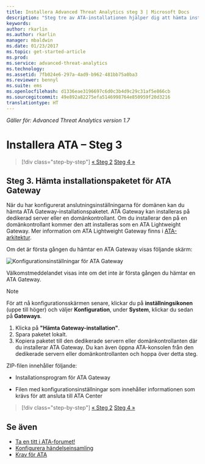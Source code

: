 ```yaml
---
title: Installera Advanced Threat Analytics steg 3 | Microsoft Docs
description: "Steg tre av ATA-installationen hjälper dig att hämta installationspaketet för ATA Gateway."
keywords: 
author: rkarlin
ms.author: rkarlin
manager: mbaldwin
ms.date: 01/23/2017
ms.topic: get-started-article
ms.prod: 
ms.service: advanced-threat-analytics
ms.technology: 
ms.assetid: 7fb024e6-297a-4ad9-b962-481bb75a0ba3
ms.reviewer: bennyl
ms.suite: ems
ms.openlocfilehash: d1336eae3196697c6d0c3b4d9c29c31af5e866cb
ms.sourcegitcommit: 49e892a82275efa5146998764e850959f20d3216
translationtype: HT
---
```

*Gäller för: Advanced Threat Analytics version 1.7*



# <a name="install-ata---step-3"></a>Installera ATA – Steg 3

>[!div class="step-by-step"]
[« Steg 2](install-ata-step2.md)
[Steg 4 »](install-ata-step4.md)

## <a name="step-3-download-the-ata-gateway-setup-package"></a>Steg 3. Hämta installationspaketet för ATA Gateway
När du har konfigurerat anslutningsinställningarna för domänen kan du hämta ATA Gateway-installationspaketet. ATA Gateway kan installeras på dedikerad server eller en domänkontrollant. Om du installerar den på en domänkontrollant kommer den att installeras som en ATA Lightweight Gateway. Mer information om ATA Lightweight Gateway finns i [ATA-arkitektur](/advanced-threat-analytics/plan-design/ata-architecture). 

Om det är första gången du hämtar en ATA Gateway visas följande skärm:

![Konfigurationsinställningar för ATA Gateway](media/ATA_1.7-welcome-download-gateway.PNG)

Välkomstmeddelandet visas inte om det inte är första gången du hämtar en ATA Gateway.

> [!NOTE] 
> För att nå konfigurationsskärmen senare, klickar du på **inställningsikonen** (uppe till höger) och väljer **Konfiguration**, under **System**, klickar du sedan på **Gateways**.  

1.  Klicka på **"Hämta Gateway-installation"**.
2.  Spara paketet lokalt.
3.  Kopiera paketet till den dedikerade servern eller domänkontrollanten där du installerar ATA Gateway. Du kan även öppna ATA-konsolen från den dedikerade servern eller domänkontrollanten och hoppa över detta steg.

ZIP-filen innehåller följande:

-   Installationsprogram för ATA Gateway

-   Filen med konfigurationsinställningar som innehåller informationen som krävs för att ansluta till ATA Center


>[!div class="step-by-step"]
[« Steg 2](install-ata-step2.md)
[Steg 4 »](install-ata-step4.md)

## <a name="see-also"></a>Se även

- [Ta en titt i ATA-forumet!](https://social.technet.microsoft.com/Forums/security/home?forum=mata)
- [Konfigurera händelseinsamling](configure-event-collection.md)
- [Krav för ATA](/advanced-threat-analytics/plan-design/ata-prerequisites)
